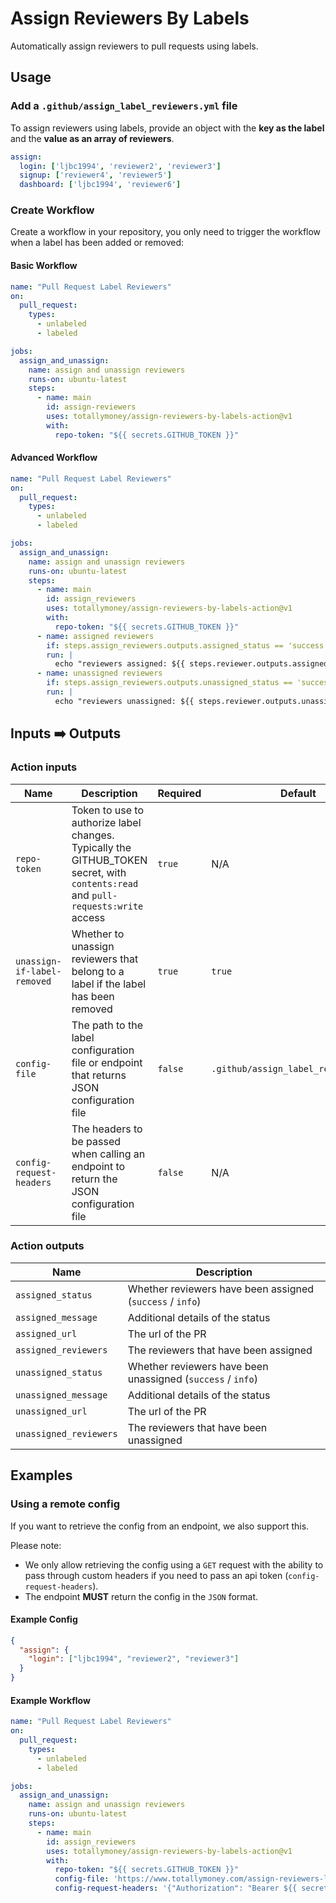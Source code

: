 # Assign Reviewers By Labels

Automatically assign reviewers to pull requests using labels.

## Usage

### Add a `.github/assign_label_reviewers.yml` file

To assign reviewers using labels, provide an object with the **key as the label** and the **value as an array of reviewers**.

```yml
assign:
  login: ['ljbc1994', 'reviewer2', 'reviewer3']
  signup: ['reviewer4', 'reviewer5']
  dashboard: ['ljbc1994', 'reviewer6']
```

### Create Workflow

Create a workflow in your repository, you only need to trigger the workflow when a label has been added or removed:

#### Basic Workflow

```yml
name: "Pull Request Label Reviewers"
on:
  pull_request:
    types:
      - unlabeled
      - labeled

jobs:
  assign_and_unassign:
    name: assign and unassign reviewers
    runs-on: ubuntu-latest
    steps:
      - name: main
        id: assign-reviewers
        uses: totallymoney/assign-reviewers-by-labels-action@v1
        with:
          repo-token: "${{ secrets.GITHUB_TOKEN }}"
```

#### Advanced Workflow

```yml
name: "Pull Request Label Reviewers"
on:
  pull_request:
    types:
      - unlabeled
      - labeled

jobs:
  assign_and_unassign:
    name: assign and unassign reviewers
    runs-on: ubuntu-latest
    steps:
      - name: main
        id: assign_reviewers
        uses: totallymoney/assign-reviewers-by-labels-action@v1
        with:
          repo-token: "${{ secrets.GITHUB_TOKEN }}"
      - name: assigned reviewers
        if: steps.assign_reviewers.outputs.assigned_status == 'success'
        run: |
          echo "reviewers assigned: ${{ steps.reviewer.outputs.assigned_reviewers }}"
      - name: unassigned reviewers
        if: steps.assign_reviewers.outputs.unassigned_status == 'success'
        run: |
          echo "reviewers unassigned: ${{ steps.reviewer.outputs.unassigned_reviewers }}"
```

## Inputs ➡️ Outputs

### Action inputs

| Name | Description | Required | Default
| - | - | - | - | 
| `repo-token` | Token to use to authorize label changes. Typically the GITHUB_TOKEN secret, with `contents:read` and `pull-requests:write` access | `true` | N/A
| `unassign-if-label-removed` | Whether to unassign reviewers that belong to a label if the label has been removed  | `true` | `true`
| `config-file` | The path to the label configuration file or endpoint that returns JSON configuration file | `false` | `.github/assign_label_reviewers.yml`
| `config-request-headers` | The headers to be passed when calling an endpoint to return the JSON configuration file | `false` | N/A

### Action outputs

| Name | Description 
| - | - |
| `assigned_status` | Whether reviewers have been assigned (`success` / `info`) 
| `assigned_message` | Additional details of the status
| `assigned_url` | The url of the PR 
| `assigned_reviewers` | The reviewers that have been assigned
| `unassigned_status` | Whether reviewers have been unassigned (`success` / `info`) 
| `unassigned_message` | Additional details of the status
| `unassigned_url` | The url of the PR
| `unassigned_reviewers` | The reviewers that have been unassigned

## Examples

### Using a remote config

If you want to retrieve the config from an endpoint, we also support this.

Please note:

- We only allow retrieving the config using a `GET` request with the ability to pass through custom headers if you need to pass an api token (`config-request-headers`).
- The endpoint **MUST** return the config in the `JSON` format.

#### Example Config

```json
{
  "assign": {
    "login": ["ljbc1994", "reviewer2", "reviewer3"]
  }
}
```

#### Example Workflow

```yml
name: "Pull Request Label Reviewers"
on:
  pull_request:
    types:
      - unlabeled
      - labeled

jobs:
  assign_and_unassign:
    name: assign and unassign reviewers
    runs-on: ubuntu-latest
    steps:
      - name: main
        id: assign_reviewers
        uses: totallymoney/assign-reviewers-by-labels-action@v1
        with:
          repo-token: "${{ secrets.GITHUB_TOKEN }}"
          config-file: 'https://www.totallymoney.com/assign-reviewers-label-config.json'
          config-request-headers: '{"Authorization": "Bearer ${{ secrets.API_TOKEN }}"}'
```